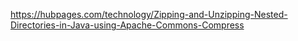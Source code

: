 https://hubpages.com/technology/Zipping-and-Unzipping-Nested-Directories-in-Java-using-Apache-Commons-Compress

